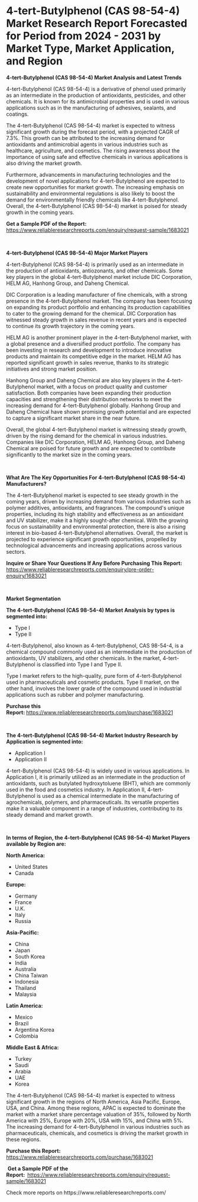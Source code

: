 <p><h1>4-tert-Butylphenol (CAS 98-54-4) Market Research Report Forecasted for Period from 2024 -  2031 by Market Type, Market Application, and Region</h1></p><p><strong>4-tert-Butylphenol (CAS 98-54-4) Market Analysis and Latest Trends</strong></p>
<p><p>4-tert-Butylphenol (CAS 98-54-4) is a derivative of phenol used primarily as an intermediate in the production of antioxidants, pesticides, and other chemicals. It is known for its antimicrobial properties and is used in various applications such as in the manufacturing of adhesives, sealants, and coatings.</p><p>The 4-tert-Butylphenol (CAS 98-54-4) market is expected to witness significant growth during the forecast period, with a projected CAGR of 7.3%. This growth can be attributed to the increasing demand for antioxidants and antimicrobial agents in various industries such as healthcare, agriculture, and cosmetics. The rising awareness about the importance of using safe and effective chemicals in various applications is also driving the market growth.</p><p>Furthermore, advancements in manufacturing technologies and the development of novel applications for 4-tert-Butylphenol are expected to create new opportunities for market growth. The increasing emphasis on sustainability and environmental regulations is also likely to boost the demand for environmentally friendly chemicals like 4-tert-Butylphenol. Overall, the 4-tert-Butylphenol (CAS 98-54-4) market is poised for steady growth in the coming years.</p></p>
<p><strong>Get a Sample PDF of the Report:&nbsp;</strong> <a href="https://www.reliableresearchreports.com/enquiry/request-sample/1683021">https://www.reliableresearchreports.com/enquiry/request-sample/1683021</a></p>
<p>&nbsp;</p>
<p><strong>4-tert-Butylphenol (CAS 98-54-4) Major Market Players</strong></p>
<p><p>4-tert-Butylphenol (CAS 98-54-4) is primarily used as an intermediate in the production of antioxidants, antiozonants, and other chemicals. Some key players in the global 4-tert-Butylphenol market include DIC Corporation, HELM AG, Hanhong Group, and Daheng Chemical.</p><p>DIC Corporation is a leading manufacturer of fine chemicals, with a strong presence in the 4-tert-Butylphenol market. The company has been focusing on expanding its product portfolio and enhancing its production capabilities to cater to the growing demand for the chemical. DIC Corporation has witnessed steady growth in sales revenue in recent years and is expected to continue its growth trajectory in the coming years.</p><p>HELM AG is another prominent player in the 4-tert-Butylphenol market, with a global presence and a diversified product portfolio. The company has been investing in research and development to introduce innovative products and maintain its competitive edge in the market. HELM AG has reported significant growth in sales revenue, thanks to its strategic initiatives and strong market position.</p><p>Hanhong Group and Daheng Chemical are also key players in the 4-tert-Butylphenol market, with a focus on product quality and customer satisfaction. Both companies have been expanding their production capacities and strengthening their distribution networks to meet the increasing demand for 4-tert-Butylphenol globally. Hanhong Group and Daheng Chemical have shown promising growth potential and are expected to capture a significant market share in the near future.</p><p>Overall, the global 4-tert-Butylphenol market is witnessing steady growth, driven by the rising demand for the chemical in various industries. Companies like DIC Corporation, HELM AG, Hanhong Group, and Daheng Chemical are poised for future growth and are expected to contribute significantly to the market size in the coming years.</p></p>
<p>&nbsp;</p>
<p><strong>What Are The Key Opportunities For 4-tert-Butylphenol (CAS 98-54-4) Manufacturers?</strong></p>
<p><p>The 4-tert-Butylphenol market is expected to see steady growth in the coming years, driven by increasing demand from various industries such as polymer additives, antioxidants, and fragrances. The compound's unique properties, including its high stability and effectiveness as an antioxidant and UV stabilizer, make it a highly sought-after chemical. With the growing focus on sustainability and environmental protection, there is also a rising interest in bio-based 4-tert-Butylphenol alternatives. Overall, the market is projected to experience significant growth opportunities, propelled by technological advancements and increasing applications across various sectors.</p></p>
<p><strong>Inquire or Share Your Questions If Any Before Purchasing This Report:</strong> <a href="https://www.reliableresearchreports.com/enquiry/pre-order-enquiry/1683021">https://www.reliableresearchreports.com/enquiry/pre-order-enquiry/1683021</a></p>
<p>&nbsp;</p>
<p><strong>Market Segmentation</strong></p>
<p><strong>The 4-tert-Butylphenol (CAS 98-54-4) Market Analysis by types is segmented into:</strong></p>
<p><ul><li>Type I</li><li>Type II</li></ul></p>
<p><p>4-tert-Butylphenol, also known as 4-tert-Butylphenol, CAS 98-54-4, is a chemical compound commonly used as an intermediate in the production of antioxidants, UV stabilizers, and other chemicals. In the market, 4-tert-Butylphenol is classified into Type I and Type II. </p><p>Type I market refers to the high-quality, pure form of 4-tert-Butylphenol used in pharmaceuticals and cosmetic products. Type II market, on the other hand, involves the lower grade of the compound used in industrial applications such as rubber and polymer manufacturing.</p></p>
<p><strong>Purchase this Report:&nbsp;</strong><a href="https://www.reliableresearchreports.com/purchase/1683021">https://www.reliableresearchreports.com/purchase/1683021</a></p>
<p>&nbsp;</p>
<p><strong>The 4-tert-Butylphenol (CAS 98-54-4) Market Industry Research by Application is segmented into:</strong></p>
<p><ul><li>Application I</li><li>Application II</li></ul></p>
<p><p>4-tert-Butylphenol (CAS 98-54-4) is widely used in various applications. In Application I, it is primarily utilized as an intermediate in the production of antioxidants, such as butylated hydroxytoluene (BHT), which are commonly used in the food and cosmetics industry. In Application II, 4-tert-Butylphenol is used as a chemical intermediate in the manufacturing of agrochemicals, polymers, and pharmaceuticals. Its versatile properties make it a valuable component in a range of industries, contributing to its steady demand and market growth.</p></p>
<p>&nbsp;</p>
<p><strong>In terms of Region, the 4-tert-Butylphenol (CAS 98-54-4) Market Players available by Region are:</strong></p>
<p>
    <p> <strong> North America: </strong>
        <ul>
            <li>United States</li>
            <li>Canada</li>
        </ul>
        </p> 
    <p> <strong> Europe: </strong>
        <ul>
            <li>Germany</li>
            <li>France</li>
            <li>U.K.</li>
            <li>Italy</li>
            <li>Russia</li>
        </ul>
        </p> 
    <p> <strong> Asia-Pacific: </strong>
        <ul>
            <li>China</li>
            <li>Japan</li>
            <li>South Korea</li>
            <li>India</li>
            <li>Australia</li>
            <li>China Taiwan</li>
            <li>Indonesia</li>
            <li>Thailand</li>
            <li>Malaysia</li>
        </ul>
        </p> 
    <p> <strong> Latin America: </strong>
        <ul>
            <li>Mexico</li>
            <li>Brazil</li>
            <li>Argentina Korea</li>
            <li>Colombia</li>
        </ul>
        </p> 
    <p> <strong> Middle East & Africa: </strong>
        <ul>
            <li>Turkey</li>
            <li>Saudi</li>
            <li>Arabia</li>
            <li>UAE</li>
            <li>Korea</li>
        </ul>
    </p>
    </p>
<p><p>The 4-tert-Butylphenol (CAS 98-54-4) market is expected to witness significant growth in the regions of North America, Asia Pacific, Europe, USA, and China. Among these regions, APAC is expected to dominate the market with a market share percentage valuation of 35%, followed by North America with 25%, Europe with 20%, USA with 15%, and China with 5%. The increasing demand for 4-tert-Butylphenol in various industries such as pharmaceuticals, chemicals, and cosmetics is driving the market growth in these regions.</p></p>
<p><strong>Purchase this Report: </strong><a href="https://www.reliableresearchreports.com/purchase/1683021">https://www.reliableresearchreports.com/purchase/1683021</a></p>
<p>&nbsp;<strong>Get a Sample PDF of the Report:&nbsp;&nbsp;</strong><a href="https://www.reliableresearchreports.com/enquiry/request-sample/1683021">https://www.reliableresearchreports.com/enquiry/request-sample/1683021</a></p>
<p><strong></strong></p>
<p>Check more reports on https://www.reliableresearchreports.com/</p>